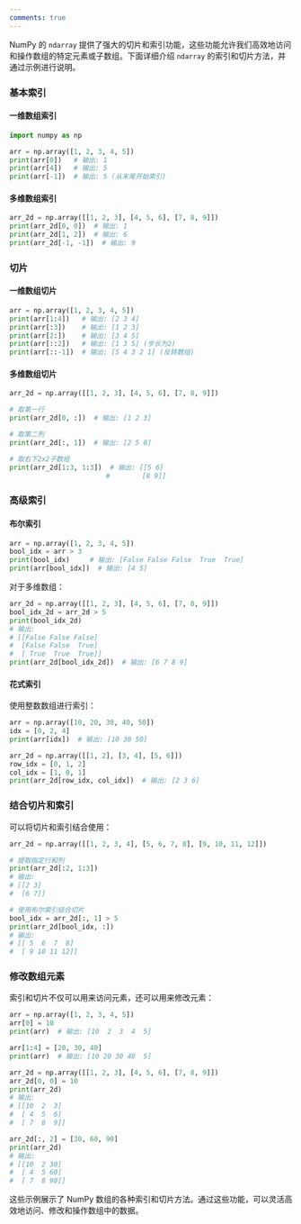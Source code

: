 ```yaml
---
comments: true
---
```


NumPy 的 `ndarray` 提供了强大的切片和索引功能，这些功能允许我们高效地访问和操作数组的特定元素或子数组。下面详细介绍 `ndarray` 的索引和切片方法，并通过示例进行说明。

### 基本索引

#### 一维数组索引

```python
import numpy as np

arr = np.array([1, 2, 3, 4, 5])
print(arr[0])   # 输出: 1
print(arr[4])   # 输出: 5
print(arr[-1])  # 输出: 5 (从末尾开始索引)
```

#### 多维数组索引

```python
arr_2d = np.array([[1, 2, 3], [4, 5, 6], [7, 8, 9]])
print(arr_2d[0, 0])  # 输出: 1
print(arr_2d[1, 2])  # 输出: 6
print(arr_2d[-1, -1])  # 输出: 9
```

### 切片

#### 一维数组切片

```python
arr = np.array([1, 2, 3, 4, 5])
print(arr[1:4])   # 输出: [2 3 4]
print(arr[:3])    # 输出: [1 2 3]
print(arr[2:])    # 输出: [3 4 5]
print(arr[::2])   # 输出: [1 3 5] (步长为2)
print(arr[::-1])  # 输出: [5 4 3 2 1] (反转数组)
```

#### 多维数组切片

```python
arr_2d = np.array([[1, 2, 3], [4, 5, 6], [7, 8, 9]])

# 取第一行
print(arr_2d[0, :])  # 输出: [1 2 3]

# 取第二列
print(arr_2d[:, 1])  # 输出: [2 5 8]

# 取右下2x2子数组
print(arr_2d[1:3, 1:3])  # 输出: [[5 6]
                        #        [8 9]]
```

### 高级索引

#### 布尔索引

```python
arr = np.array([1, 2, 3, 4, 5])
bool_idx = arr > 3
print(bool_idx)     # 输出: [False False False  True  True]
print(arr[bool_idx])  # 输出: [4 5]
```

对于多维数组：

```python
arr_2d = np.array([[1, 2, 3], [4, 5, 6], [7, 8, 9]])
bool_idx_2d = arr_2d > 5
print(bool_idx_2d)
# 输出:
# [[False False False]
#  [False False  True]
#  [ True  True  True]]
print(arr_2d[bool_idx_2d])  # 输出: [6 7 8 9]
```

#### 花式索引

使用整数数组进行索引：

```python
arr = np.array([10, 20, 30, 40, 50])
idx = [0, 2, 4]
print(arr[idx])  # 输出: [10 30 50]

arr_2d = np.array([[1, 2], [3, 4], [5, 6]])
row_idx = [0, 1, 2]
col_idx = [1, 0, 1]
print(arr_2d[row_idx, col_idx])  # 输出: [2 3 6]
```

### 结合切片和索引

可以将切片和索引结合使用：

```python
arr_2d = np.array([[1, 2, 3, 4], [5, 6, 7, 8], [9, 10, 11, 12]])

# 提取指定行和列
print(arr_2d[:2, 1:3])
# 输出:
# [[2 3]
#  [6 7]]

# 使用布尔索引结合切片
bool_idx = arr_2d[:, 1] > 5
print(arr_2d[bool_idx, :])
# 输出:
# [[ 5  6  7  8]
#  [ 9 10 11 12]]
```

### 修改数组元素

索引和切片不仅可以用来访问元素，还可以用来修改元素：

```python
arr = np.array([1, 2, 3, 4, 5])
arr[0] = 10
print(arr)  # 输出: [10  2  3  4  5]

arr[1:4] = [20, 30, 40]
print(arr)  # 输出: [10 20 30 40  5]

arr_2d = np.array([[1, 2, 3], [4, 5, 6], [7, 8, 9]])
arr_2d[0, 0] = 10
print(arr_2d)
# 输出:
# [[10  2  3]
#  [ 4  5  6]
#  [ 7  8  9]]

arr_2d[:, 2] = [30, 60, 90]
print(arr_2d)
# 输出:
# [[10  2 30]
#  [ 4  5 60]
#  [ 7  8 90]]
```

这些示例展示了 NumPy 数组的各种索引和切片方法。通过这些功能，可以灵活高效地访问、修改和操作数组中的数据。